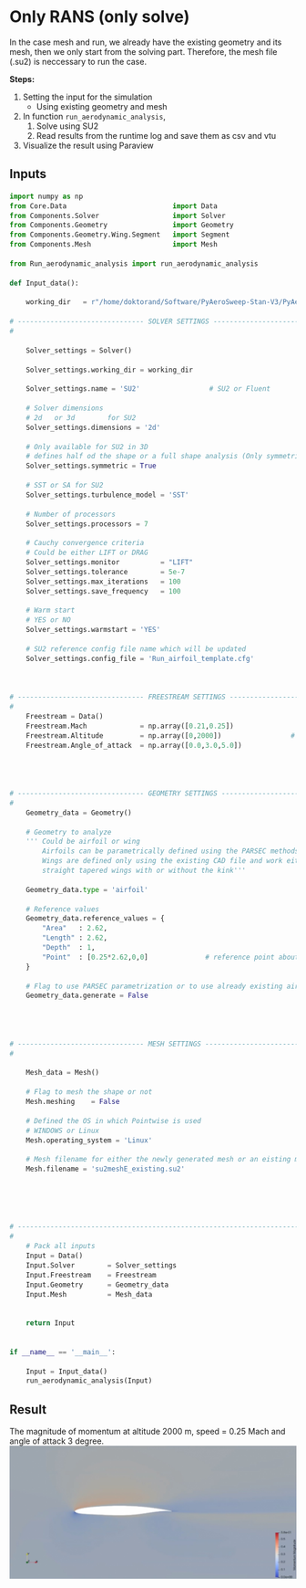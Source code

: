 # Only RANS (only solve)

In the case mesh and run, we already have the existing geometry and its mesh, then we only start from the solving part. Therefore, the mesh file (.su2) is neccessary to run the case. 

**Steps:**

1. Setting the input for the simulation
    * Using existing geometry and mesh 
2. In function `run_aerodynamic_analysis`, 
    1. Solve using SU2
    2. Read results from the runtime log and save them as csv and vtu
3. Visualize the result using Paraview

## Inputs

```python
import numpy as np
from Core.Data                          import Data
from Components.Solver                  import Solver
from Components.Geometry                import Geometry
from Components.Geometry.Wing.Segment   import Segment
from Components.Mesh                    import Mesh

from Run_aerodynamic_analysis import run_aerodynamic_analysis

def Input_data():

    working_dir   = r"/home/doktorand/Software/PyAeroSweep-Stan-V3/PyAeroSweep/Test_Cases/Only_RANS" 

# ------------------------------- SOLVER SETTINGS ----------------------------------------------------------- #
#

    Solver_settings = Solver()

    Solver_settings.working_dir = working_dir

    Solver_settings.name = 'SU2'                 # SU2 or Fluent

    # Solver dimensions
    # 2d   or 3d        for SU2 
    Solver_settings.dimensions = '2d'            

    # Only available for SU2 in 3D
    # defines half od the shape or a full shape analysis (Only symmetric works for now)
    Solver_settings.symmetric = True             

    # SST or SA for SU2
    Solver_settings.turbulence_model = 'SST'

    # Number of processors
    Solver_settings.processors = 7

    # Cauchy convergence criteria
    # Could be either LIFT or DRAG
    Solver_settings.monitor          = "LIFT"
    Solver_settings.tolerance        = 5e-7      
    Solver_settings.max_iterations   = 100
    Solver_settings.save_frequency   = 100

    # Warm start
    # YES or NO
    Solver_settings.warmstart = 'YES'

    # SU2 reference config file name which will be updated
    Solver_settings.config_file = 'Run_airfoil_template.cfg'



# ------------------------------- FREESTREAM SETTINGS ------------------------------------------------------- #
#
    Freestream = Data()
    Freestream.Mach             = np.array([0.21,0.25])
    Freestream.Altitude         = np.array([0,2000])                 # in meters
    Freestream.Angle_of_attack  = np.array([0.0,3.0,5.0])               # in degrees




# ------------------------------- GEOMETRY SETTINGS --------------------------------------------------------- #
#
    Geometry_data = Geometry()

    # Geometry to analyze
    ''' Could be airfoil or wing
        Airfoils can be parametrically defined using the PARSEC methods
        Wings are defined only using the existing CAD file and work either for
        straight tapered wings with or without the kink'''

    Geometry_data.type = 'airfoil'

    # Reference values
    Geometry_data.reference_values = {
        "Area"   : 2.62,
        "Length" : 2.62,
        "Depth"  : 1,
        "Point"  : [0.25*2.62,0,0]              # reference point about which the moment is taken
    }

    # Flag to use PARSEC parametrization or to use already existing airfoils
    Geometry_data.generate = False




# ------------------------------- MESH SETTINGS ---------------------------------------------------------------- #
#

    Mesh_data = Mesh()

    # Flag to mesh the shape or not
    Mesh.meshing    = False

    # Defined the OS in which Pointwise is used
    # WINDOWS or Linux
    Mesh.operating_system = 'Linux'

    # Mesh filename for either the newly generated mesh or an eisting mesh
    Mesh.filename = 'su2meshE_existing.su2'





# ----------------------------------------------------------------------------------------------------------------------------- #
#
    # Pack all inputs
    Input = Data()
    Input.Solver        = Solver_settings
    Input.Freestream    = Freestream
    Input.Geometry      = Geometry_data
    Input.Mesh          = Mesh_data


    return Input


if __name__ == '__main__':

    Input = Input_data()
    run_aerodynamic_analysis(Input)
```

## Result

The magnitude of momentum at altitude 2000 m, speed = 0.25 Mach and angle of attack 3 degree.
![Only RANS result](./results/OnlyRANS_Alt2000_Mach25in100_AoA3.jpg)